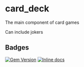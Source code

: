 # card_deck
The main component of card games

Can include jokers
## Badges
[![Gem Version](https://badge.fury.io/rb/card_deck.svg)](http://badge.fury.io/rb/card_deck)
[![Inline docs](http://inch-ci.org/github/zrp200/card_deck.png?branch=master)](http://inch-ci.org/github/zrp200/card_deck)
